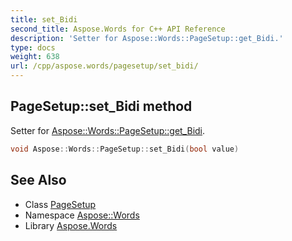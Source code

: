 ```yaml
---
title: set_Bidi
second_title: Aspose.Words for C++ API Reference
description: 'Setter for Aspose::Words::PageSetup::get_Bidi.'
type: docs
weight: 638
url: /cpp/aspose.words/pagesetup/set_bidi/
---
```

## PageSetup::set_Bidi method


Setter for [Aspose::Words::PageSetup::get_Bidi](../get_bidi/).

```cpp
void Aspose::Words::PageSetup::set_Bidi(bool value)
```

## See Also

* Class [PageSetup](../)
* Namespace [Aspose::Words](../../)
* Library [Aspose.Words](../../../)
